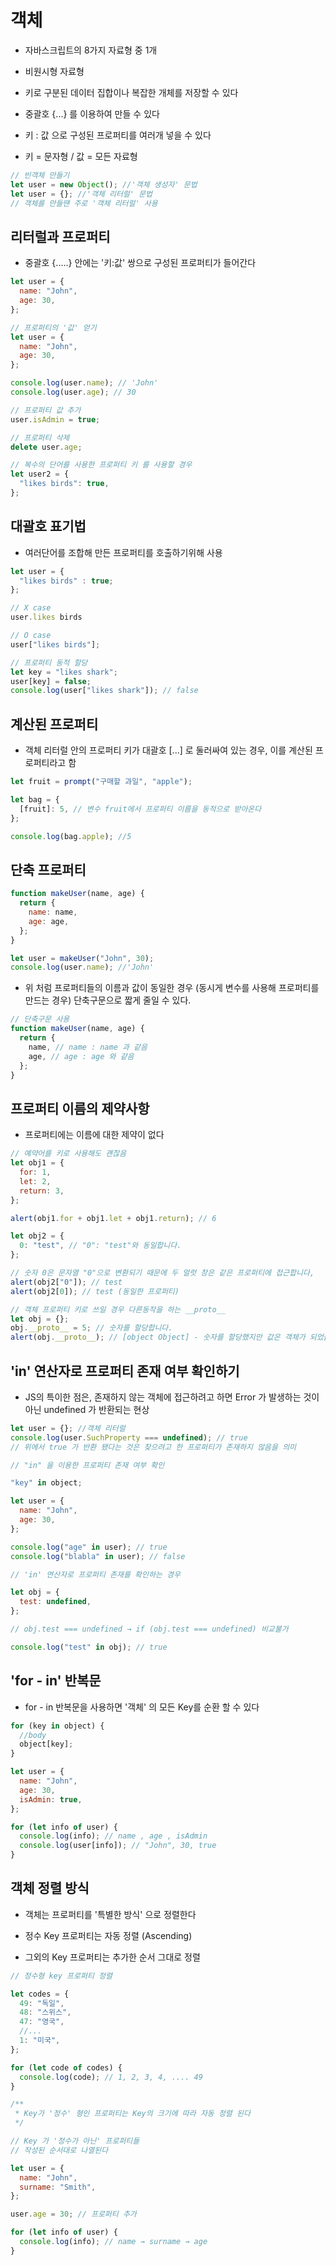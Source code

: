 # 객체

- 자바스크립트의 8가지 자료형 중 1개
- 비원시형 자료형
- 키로 구분된 데이터 집합이나 복잡한 개체를 저장할 수 있다

- 중괄호 {...} 를 이용하여 만들 수 있다
- 키 : 값 으로 구성된 프로퍼티를 여러개 넣을 수 있다
- 키 = 문자형 / 값 = 모든 자료형

```js
// 빈객체 만들기
let user = new Object(); //'객체 생성자' 문법
let user = {}; //'객체 리터럴' 문법
// 객체를 만들땐 주로 '객체 리터럴' 사용
```

## 리터럴과 프로퍼티

- 중괄호 {.....} 안에는 '키:값' 쌍으로 구성된 프로퍼티가 들어간다

```js
let user = {
  name: "John",
  age: 30,
};
```

```js
// 프로퍼티의 '값' 얻기
let user = {
  name: "John",
  age: 30,
};

console.log(user.name); // 'John'
console.log(user.age); // 30

// 프로퍼티 값 추가
user.isAdmin = true;

// 프로퍼티 삭제
delete user.age;

// 복수의 단어를 사용한 프로퍼티 키 를 사용할 경우
let user2 = {
  "likes birds": true,
};
```

## 대괄호 표기법

- 여러단어를 조합해 만든 프로퍼티를 호출하기위해 사용

```js
let user = {
  "likes birds" : true;
};

// X case
user.likes birds

// O case
user["likes birds"];

// 프로퍼티 동적 할당
let key = "likes shark";
user[key] = false;
console.log(user["likes shark"]); // false
```

## 계산된 프로퍼티

- 객체 리터럴 안의 프로퍼티 키가 대괄호 [...] 로 둘러싸여 있는 경우, 이를 계산된 프로퍼티라고 함

```js
let fruit = prompt("구매할 과일", "apple");

let bag = {
  [fruit]: 5, // 변수 fruit에서 프로퍼티 이름을 동적으로 받아온다
};

console.log(bag.apple); //5
```

## 단축 프로퍼티

```js
function makeUser(name, age) {
  return {
    name: name,
    age: age,
  };
}

let user = makeUser("John", 30);
console.log(user.name); //'John'
```

- 위 처럼 프로퍼티들의 이름과 값이 동일한 경우 (동시게 변수를 사용해 프로퍼티를 만드는 경우) 단축구문으로 짧게 줄일 수 있다.

```js
// 단축구문 사용
function makeUser(name, age) {
  return {
    name, // name : name 과 같음
    age, // age : age 와 같음
  };
}
```

## 프로퍼티 이름의 제약사항

- 프로퍼티에는 이름에 대한 제약이 없다

```js
// 예약어를 키로 사용해도 괜찮음
let obj1 = {
  for: 1,
  let: 2,
  return: 3,
};

alert(obj1.for + obj1.let + obj1.return); // 6

let obj2 = {
  0: "test", // "0": "test"와 동일합니다.
};

// 숫자 0은 문자열 "0"으로 변환되기 때문에 두 얼럿 창은 같은 프로퍼티에 접근합니다,
alert(obj2["0"]); // test
alert(obj2[0]); // test (동일한 프로퍼티)
```

```js
// 객체 프로퍼티 키로 쓰일 경우 다른동작을 하는 __proto__
let obj = {};
obj.__proto__ = 5; // 숫자를 할당합니다.
alert(obj.__proto__); // [object Object] - 숫자를 할당했지만 값은 객체가 되었습니다. 의도한대로 동작하지 않네요.
```

## 'in' 연산자로 프로퍼티 존재 여부 확인하기

- JS의 특이한 점은, 존재하지 않는 객체에 접근하려고 하면 Error 가 발생하는 것이 아닌 undefined 가 반환되는 현상

```js
let user = {}; //객체 리터럴
console.log(user.SuchProperty === undefined); // true
// 위에서 true 가 반환 됐다는 것은 찾으려고 한 프로퍼티가 존재하지 않음을 의미
```

```js
// "in" 을 이용한 프로퍼티 존재 여부 확인

"key" in object;
```

```js
let user = {
  name: "John",
  age: 30,
};

console.log("age" in user); // true
console.log("blabla" in user); // false
```

```js
// 'in' 연산자로 프로퍼티 존재를 확인하는 경우

let obj = {
  test: undefined,
};

// obj.test === undefined → if (obj.test === undefined) 비교불가

console.log("test" in obj); // true
```

## 'for - in' 반복문

- for - in 반복문을 사용하면 '객체' 의 모든 Key를 순환 할 수 있다

```js
for (key in object) {
  //body
  object[key];
}
```

```js
let user = {
  name: "John",
  age: 30,
  isAdmin: true,
};

for (let info of user) {
  console.log(info); // name , age , isAdmin
  console.log(user[info]); // "John", 30, true
}
```

## 객체 정렬 방식

- 객체는 프로퍼티를 '특별한 방식' 으로 정렬한다

- 정수 Key 프로퍼티는 자동 정렬 (Ascending)
- 그외의 Key 프로퍼티는 추가한 순서 그대로 정렬

```js
// 정수형 key 프로퍼티 정렬

let codes = {
  49: "독일",
  48: "스위스",
  47: "영국",
  //...
  1: "미국",
};

for (let code of codes) {
  console.log(code); // 1, 2, 3, 4, .... 49
}

/**
 * Key가 '정수' 형인 프로퍼티는 Key의 크기에 따라 자동 정렬 된다
 */
```

```js
// Key 가 '정수가 아닌' 프로퍼티들
// 작성된 순서대로 나열된다

let user = {
  name: "John",
  surname: "Smith",
};

user.age = 30; // 프로퍼티 추가

for (let info of user) {
  console.log(info); // name → surname → age
}
```
